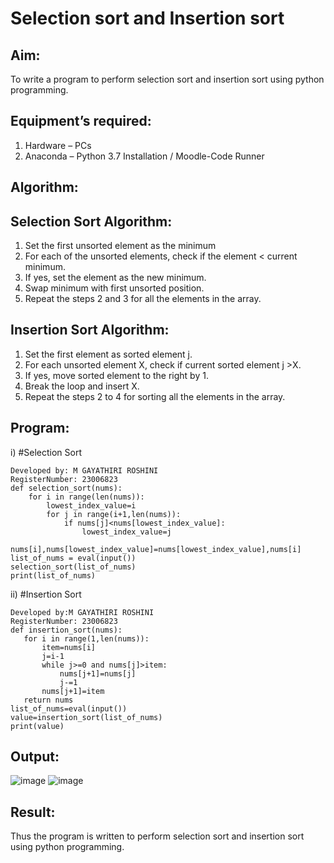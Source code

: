 # Selection sort and Insertion sort
## Aim:
To write a program to perform selection sort and insertion sort using python programming.
## Equipment’s required:
1.	Hardware – PCs
2.	Anaconda – Python 3.7 Installation / Moodle-Code Runner
## Algorithm:
## Selection Sort Algorithm:
1.	Set the first unsorted element as the minimum
2.	For each of the unsorted elements, check if the element < current minimum.
3.	If yes, set the element as the new minimum.
4.	Swap minimum with first unsorted position.
5.	Repeat the steps 2 and 3 for all the elements in the array.
## Insertion Sort Algorithm:
1.	Set the first element as sorted element j.
2.	For each unsorted element X, check if current sorted element j >X.
3.	If yes, move sorted element to the right by 1.
4.	Break the loop and insert X.
5.	Repeat the steps 2 to 4 for sorting all the elements in the array.
## Program:
i)	#Selection Sort
```
Developed by: M GAYATHIRI ROSHINI
RegisterNumber: 23006823
def selection_sort(nums):
    for i in range(len(nums)):
        lowest_index_value=i
        for j in range(i+1,len(nums)):
            if nums[j]<nums[lowest_index_value]:
                lowest_index_value=j
        nums[i],nums[lowest_index_value]=nums[lowest_index_value],nums[i]
list_of_nums = eval(input())
selection_sort(list_of_nums)
print(list_of_nums)
```
ii)	#Insertion Sort
```
Developed by:M GAYATHIRI ROSHINI
RegisterNumber: 23006823
def insertion_sort(nums):
   for i in range(1,len(nums)):
       item=nums[i]
       j=i-1
       while j>=0 and nums[j]>item:
           nums[j+1]=nums[j]
           j-=1
       nums[j+1]=item
   return nums
list_of_nums=eval(input())
value=insertion_sort(list_of_nums)
print(value)
```
## Output:
![image](https://github.com/23006823/Sorting-Algorithm/assets/138971409/02a54077-c69e-452a-a73f-bce076477e4c)
![image](https://github.com/23006823/Sorting-Algorithm/assets/138971409/774b7472-2aae-4c48-a8a2-82932b4a898b)
## Result:
Thus the program is written to perform selection sort and insertion sort using python programming.
